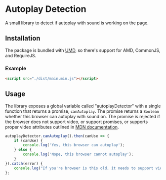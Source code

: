 # Autoplay Detection

A small library to detect if autoplay with sound is working on the page.

## Installation

The package is bundled with [UMD](https://github.com/umdjs/umd), so there's support for AMD, CommonJS, and RequireJS.

### Example

```html
<script src="./dist/main.min.js"></script>
```

## Usage

The library exposes a global variable called "autoplayDetector" with a single function that returns a promise, `canAutoplay`. The promise returns a `Boolean` whether this browser can autoplay with sound on. The promise is rejected if the browser does not support video, or support promises, or supports proper video attributes outlined in [MDN documentation](https://developer.mozilla.org/en-US/docs/Web/API/HTMLMediaElement).

```js
autoplayDetector.canAutoplay().then(canUse => {
    if (canUse) {
        console.log('Yes, this browser can autoplay');
    } else {
        console.log('Nope, this browser cannot autoplay');
    }
}).catch(error) {
    console.log("If you're browser is this old, it needs to support video attributes.", error);
};
```